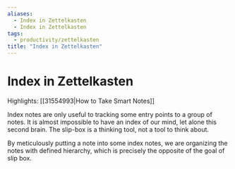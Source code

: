 ```yaml
---
aliases:
  - Index in Zettelkasten
  - Index in Zettelkasten
tags:
  - productivity/zettelkasten
title: "Index in Zettelkasten"
---
```


# Index in Zettelkasten

Highlights: [[31554993|How to Take Smart Notes]]

Index notes are only useful to tracking some entry points to a group of notes. It is almost impossible to have an index of our mind, let alone this second brain. The slip-box is a thinking tool, not a tool to think about.

By meticulously putting a note into some index notes, we are organizing the notes with defined hierarchy, which is precisely the opposite of the goal of slip box.